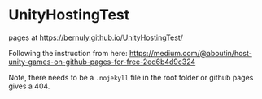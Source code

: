 # UnityHostingTest

pages at https://bernuly.github.io/UnityHostingTest/

Following the instruction from here:
https://medium.com/@aboutin/host-unity-games-on-github-pages-for-free-2ed6b4d9c324

Note, there needs to be a `.nojekyll` file in the root folder or github pages gives a 404.



